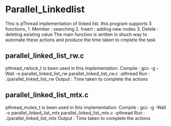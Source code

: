 # Parallel_Linkedlist

This is pThread implementation of linked list. this program supports 3 functions,
	1. Member : searching
	2. Insert : adding new nodes
	3. Delete : deleting existing value
The main function is written in shuch way to automate these actions and produce the time taken to cmplete the task

parallel_linked_list_rw.c
-------------------------

pthread_rwlock_t is been used in this implementation.
Compile : gcc -g -Wall -o parallel_linked_list_rw parallel_linked_list_rw.c -pthread
Run     : ./parallel_linked_list_rw <number of threads> <number of random nodes> <number of 		 
	      operations> <fraction of Membering> <fraction of Inserting> <fraction of Deleting          >
Output  : Time taken to complete the actions


parallel_linked_list_mtx.c
-------------------------

pthread_mutex_t is been used in this implementation.
Compile : gcc -g -Wall -o parallel_linked_list_mtx parallel_linked_list_mtx.c -pthread
Run     : ./parallel_linked_list_mtx <number of threads> <number of random nodes> <number of 
	      operations> <fraction of Membering> <fraction of Inserting> <fraction of 		   
	      Deleting>
Output  : Time taken to complete the actions
